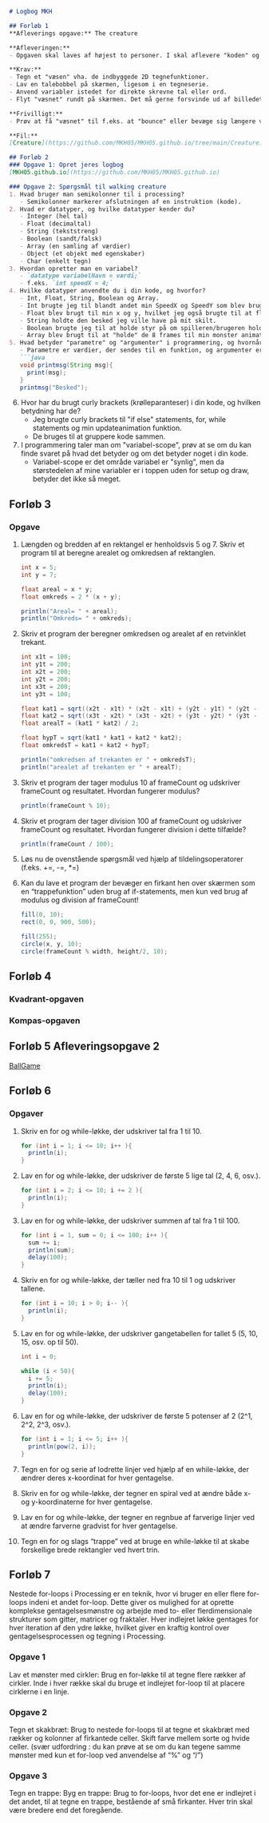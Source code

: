 ```markdown
# Logbog MKH

## Forløb 1
**Afleverings opgave:** The creature

**Afleveringen:**
- Opgaven skal laves af højest to personer. I skal aflevere "koden" og en "video" hvor I forklarer koden og anvender rigtige fagord.

**Krav:**
- Tegn et "væsen" vha. de indbyggede 2D tegnefunktioner.
- Lav en talebobbel på skærmen, ligesom i en tegneserie.
- Anvend variabler istedet for direkte skrevne tal eller ord.
- Flyt "væsnet" rundt på skærmen. Det må gerne forsvinde ud af billedet, hvis opgaven er lidt svær.

**Frivilligt:**
- Prøv at få "væsnet" til f.eks. at "bounce" eller bevæge sig længere væk, så der simuleres en rummelig dimension.

**Fil:**
[Creature](https://github.com/MKH05/MKH05.github.io/tree/main/Creature)

## Forløb 2
### Opgave 1: Opret jeres logbog
[MKH05.github.io](https://github.com/MKH05/MKH05.github.io)

### Opgave 2: Spørgsmål til walking creature
1. Hvad bruger man semikolonner til i processing?
   - Semikolonner markerer afslutningen af en instruktion (kode).
2. Hvad er datatyper, og hvilke datatyper kender du?
   - Integer (hel tal)
   - Float (decimaltal)
   - String (tekststreng)
   - Boolean (sandt/falsk)
   - Array (en samling af værdier)
   - Object (et objekt med egenskaber)
   - Char (enkelt tegn)
3. Hvordan opretter man en variabel?
   - `datatype variabelNavn = værdi;`
   - f.eks. `int speedX = 4;`
4. Hvilke datatyper anvendte du i din kode, og hvorfor?
   - Int, Float, String, Boolean og Array.
   - Int brugte jeg til blandt andet min SpeedX og SpeedY som blev brugt til at bestemme hvor langt/hurtigt jeg flyttede mit monster.
   - Float blev brugt til min x og y, hvilket jeg også brugte til at flytte mit monster.
   - String holdte den besked jeg ville have på mit skilt.
   - Boolean brugte jeg til at holde styr på om spilleren/brugeren holdt hhv. w,a,s,d nede.
   - Array blev brugt til at "holde" de 8 frames til min monster animation.
5. Hvad betyder "parametre" og "argumenter" i programmering, og hvornår anvender du dem i din kode?
   - Parametre er værdier, der sendes til en funktion, og argumenter er de faktiske værdier, der sendes som input til parametrene.
   ```java
   void printmsg(String msg){
     print(msg);
   }
   printmsg("Besked");
   ```
6. Hvor har du brugt curly brackets (krølleparanteser) i din kode, og hvilken betydning har de?
   - Jeg brugte curly brackets til "if else" statements, for, while statements og min updateanimation funktion.
   - De bruges til at gruppere kode sammen.
7. I programmering taler man om "variabel-scope", prøv at se om du kan finde svaret på hvad det betyder og om det betyder noget i din kode.
   - Variabel-scope er det område variabel er "synlig", men da størstedelen af mine variabler er i toppen uden for setup og draw, betyder det ikke så meget.

## Forløb 3
### Opgave
1. Længden og bredden af en rektangel er henholdsvis 5 og 7. Skriv et program til at beregne arealet og omkredsen af rektanglen.
   ```java 
   int x = 5;
   int y = 7;

   float areal = x * y;
   float omkreds = 2 * (x + y);

   println("Areal= " + areal);
   println("Omkreds= " + omkreds);
   ```
2. Skriv et program der beregner omkredsen og arealet af en retvinklet trekant.
   ```java
   int x1t = 100;
   int y1t = 200;
   int x2t = 200;
   int y2t = 200;
   int x3t = 200;
   int y3t = 100;

   float kat1 = sqrt((x2t - x1t) * (x2t - x1t) + (y2t - y1t) * (y2t - y1t));
   float kat2 = sqrt((x3t - x2t) * (x3t - x2t) + (y3t - y2t) * (y3t - y2t));
   float arealT = (kat1 * kat2) / 2;

   float hypT = sqrt(kat1 * kat1 + kat2 * kat2);
   float omkredsT = kat1 + kat2 + hypT;

   println("omkredsen af trekanten er " + omkredsT);
   println("arealet af trekanten er " + arealT);
   ```
3. Skriv et program der tager modulus 10 af frameCount og udskriver frameCount og resultatet. Hvordan fungerer modulus?
   ```java 
   println(frameCount % 10);
   ```
4. Skriv et program der tager division 100 af frameCount og udskriver frameCount og resultatet. Hvordan fungerer division i dette tilfælde?
   ```java 
   println(frameCount / 100);
   ```
5. Løs nu de ovenstående spørgsmål ved hjælp af tildelingsoperatorer (f.eks. +=, -=, *=)
   
7. Kan du lave et program der bevæger en firkant hen over skærmen som en “trappefunktion” uden brug af if-statements, men kun ved brug af modulus og division af frameCount!
   ```java
   fill(0, 10);
   rect(0, 0, 900, 500);

   fill(255);
   circle(x, y, 10);
   circle(frameCount % width, height/2, 10);
   ```
## Forløb 4
### Kvadrant-opgaven

### Kompas-opgaven

## Forløb 5 Afleveringsopgave 2
[BallGame](https://github.com/MKH05/MKH05.github.io/tree/main/BallGame)

## Forløb 6
### Opgaver
1. Skriv en for og while-løkke, der udskriver tal fra 1 til 10.
   ```java 
   for (int i = 1; i <= 10; i++ ){
     println(i);
   }
   ```
2. Lav en for og while-løkke, der udskriver de første 5 lige tal (2, 4, 6, osv.).
   ```java
   for (int i = 2; i <= 10; i += 2 ){
     println(i);
   }
   ```
3. Lav en for og while-løkke, der udskriver summen af tal fra 1 til 100.
   ```java
   for (int i = 1, sum = 0; i <= 100; i++ ){
     sum += i;
     println(sum);
     delay(100);
   }
   ```
4. Skriv en for og while-løkke, der tæller ned fra 10 til 1 og udskriver tallene.
   ```java
   for (int i = 10; i > 0; i-- ){
     println(i);
   }
   ```
5. Lav en for og while-løkke, der udskriver gangetabellen for tallet 5 (5, 10, 15, osv. op til 50).
   ```java
   int i = 0;

   while (i < 50){
     i += 5;
     println(i);
     delay(100);
   }
   ```
6. Lav en for og while-løkke, der udskriver de første 5 potenser af 2 (2^1, 2^2, 2^3, osv.).
   ```java
   for (int i = 1; i <= 5; i++ ){
     println(pow(2, i));
   }
   ```
7. Tegn en for og serie af lodrette linjer ved hjælp af en while-løkke, der ændrer deres x-koordinat for hver gentagelse.

8. Skriv en for og while-løkke, der tegner en spiral ved at ændre både x- og y-koordinaterne for hver gentagelse.

9. Lav en for og while-løkke, der tegner en regnbue af farverige linjer ved at ændre farverne gradvist for hver gentagelse.

10. Tegn en for og slags “trappe” ved at bruge en while-løkke til at skabe forskellige brede rektangler ved hvert trin.

## Forløb 7
Nestede for-loops i Processing er en teknik, hvor vi bruger en eller flere for-loops indeni et andet for-loop. Dette giver os mulighed for at oprette komplekse gentagelsesmønstre og arbejde med to- eller flerdimensionale strukturer som gitter, matricer og fraktaler. Hver indlejret løkke gentages for hver iteration af den ydre løkke, hvilket giver en kraftig kontrol over gentagelsesprocessen og tegning i Processing.

### Opgave 1
Lav et mønster med cirkler: Brug en for-løkke til at tegne flere rækker af cirkler. Inde i hver række skal du bruge et indlejret for-loop til at placere cirklerne i en linje.

### Opgave 2
Tegn et skakbræt: Brug to nestede for-loops til at tegne et skakbræt med rækker og kolonner af firkantede celler. Skift farve mellem sorte og hvide celler. (svær udfordring : du kan prøve at se om du kan tegene samme mønster med kun et for-loop ved anvendelse af “%” og “/”)

### Opgave 3
Tegn en trappe: Byg en trappe: Brug to for-loops, hvor det ene er indlejret i det andet, til at tegne en trappe, bestående af små firkanter. Hver trin skal være bredere end det foregående.

```